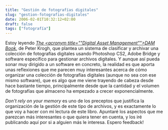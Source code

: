 ```yaml
---
title: "Gestión de fotografías digitales"
slug: "gestion-fotografias-digitales"
date: 2006-02-01T10:32:12+02:00
draft: false
tags: ["fotografía"]
---
```



Estoy leyendo _[The <acronym title=""Digital Asset Management"">DAM</acronym> Book](http://thedambook.com/)_, de Peter Krogh, que plantea un sistema de clasificar y archivar una colección de fotografías digitales usando Photoshop CS2, Adobe Bridge y software específico para gestionar archivos digitales. Y aunque así pueda sonar muy dirigido a un software en concreto, la realidad es que aporta unas reflexiones que me parecen muy interesantes acerca de cómo organizar una colección de fotografías digitales (aunque no sea con ese mismo software), que es algo que me viene trayendo de cabeza desde hace bastante tiempo, principalmente desde que la cantidad y el volumen de fotografías que almaceno ha empezado a crecer exponencialmente.

_Don't rely on your memory_ es uno de los preceptos que justifica la organización de la gestión de este tipo de archivos, y es exactamente lo que voy a hacer con mi lectura de este libro. Apuntaré los aspectos que me parezcan más interesantes o que quiera tener en cuenta, y los iré publicando aquí por si a alguien más le interesa. Espero feedback!